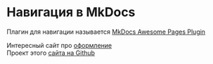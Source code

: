 # Навигация в MkDocs

Плагин для навигации называется [MkDocs Awesome Pages Plugin](https://github.com/lukasgeiter/mkdocs-awesome-pages-plugin?search=1)



Интересный сайт про [оформление](https://www.codeinsideout.com/blog/site-setup/create-site-project/#installation)  
Проект этого [сайта на Github](https://github.com/vuquangtrong/mkdocs-material-blog/tree/main)